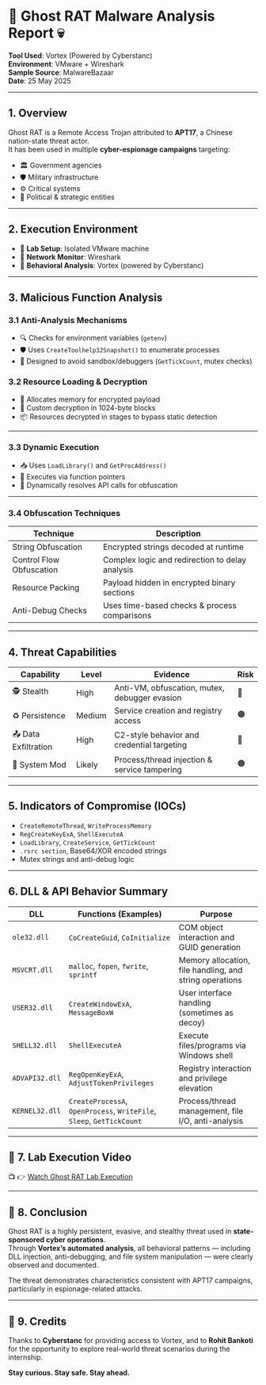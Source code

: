 # 👻 Ghost RAT Malware Analysis Report 💀

**Tool Used**: Vortex (Powered by Cyberstanc)  
**Environment**: VMware + Wireshark  
**Sample Source**: MalwareBazaar  
**Date**: 25 May 2025

---

## 1. Overview

Ghost RAT is a Remote Access Trojan attributed to **APT17**, a Chinese nation-state threat actor.  
It has been used in multiple **cyber-espionage campaigns** targeting:

- 🏛️ Government agencies  
- 🛡️ Military infrastructure  
- ⚙️ Critical systems  
- 🧠 Political & strategic entities

---

## 2. Execution Environment

- 🔬 **Lab Setup**: Isolated VMware machine  
- 📡 **Network Monitor**: Wireshark  
- 🧪 **Behavioral Analysis**: Vortex (powered by Cyberstanc)

---

## 3. Malicious Function Analysis

### 3.1 Anti-Analysis Mechanisms

- 🔍 Checks for environment variables (`getenv`)  
- 🛡️ Uses `CreateToolhelp32Snapshot()` to enumerate processes  
- 🧩 Designed to avoid sandbox/debuggers (`GetTickCount`, mutex checks)



### 3.2 Resource Loading & Decryption

- 🔐 Allocates memory for encrypted payload  
- 🧩 Custom decryption in 1024-byte blocks  
- 📦 Resources decrypted in stages to bypass static detection

---

### 3.3 Dynamic Execution

- 📥 Uses `LoadLibrary()` and `GetProcAddress()`  
- 🎯 Executes via function pointers  
- 🔄 Dynamically resolves API calls for obfuscation

---

### 3.4 Obfuscation Techniques

| Technique                 | Description                                             |
|--------------------------|---------------------------------------------------------|
| String Obfuscation       | Encrypted strings decoded at runtime                    |
| Control Flow Obfuscation | Complex logic and redirection to delay analysis         |
| Resource Packing          | Payload hidden in encrypted binary sections            |
| Anti-Debug Checks         | Uses time-based checks & process comparisons           |

---

## 4. Threat Capabilities

| Capability           | Level   | Evidence                                      | Risk |
|----------------------|---------|-----------------------------------------------|------|
| 🕵️ Stealth          | High    | Anti-VM, obfuscation, mutex, debugger evasion | 🔴   |
| ♻️ Persistence       | Medium  | Service creation and registry access          | 🟠   |
| 📤 Data Exfiltration | High    | C2-style behavior and credential targeting    | 🔴   |
| 🔧 System Mod        | Likely  | Process/thread injection & service tampering  | 🟠   |

---

## 5. Indicators of Compromise (IOCs)

- `CreateRemoteThread`, `WriteProcessMemory`  
- `RegCreateKeyExA`, `ShellExecuteA`  
- `LoadLibrary`, `CreateService`, `GetTickCount`  
- `.rsrc section`, Base64/XOR encoded strings  
- Mutex strings and anti-debug logic

---

## 6. DLL & API Behavior Summary

| **DLL**        | **Functions (Examples)**                                               | **Purpose**                                                                 |
|----------------|------------------------------------------------------------------------|------------------------------------------------------------------------------|
| `ole32.dll`    | `CoCreateGuid`, `CoInitialize`                                         | COM object interaction and GUID generation                                 |
| `MSVCRT.dll`   | `malloc`, `fopen`, `fwrite`, `sprintf`                                 | Memory allocation, file handling, and string operations                    |
| `USER32.dll`   | `CreateWindowExA`, `MessageBoxW`                                       | User interface handling (sometimes as decoy)                               |
| `SHELL32.dll`  | `ShellExecuteA`                                                        | Execute files/programs via Windows shell                                   |
| `ADVAPI32.dll` | `RegOpenKeyExA`, `AdjustTokenPrivileges`                               | Registry interaction and privilege elevation                               |
| `KERNEL32.dll` | `CreateProcessA`, `OpenProcess`, `WriteFile`, `Sleep`, `GetTickCount`  | Process/thread management, file I/O, anti-analysis                         |

---

## 🎥 7. Lab Execution Video

📺 👉 [Watch Ghost RAT Lab Execution](https://drive.google.com/file/d/1w2KuczLkKZIVF_t1WKmg0caVo24IfAeN/view?usp=drive_link)

---

## 🎯 8. Conclusion

Ghost RAT is a highly persistent, evasive, and stealthy threat used in **state-sponsored cyber operations**.  
Through **Vortex’s automated analysis**, all behavioral patterns — including DLL injection, anti-debugging, and file system manipulation — were clearly observed and documented.

The threat demonstrates characteristics consistent with APT17 campaigns, particularly in espionage-related attacks.

---

## 🙏 9. Credits

Thanks to **Cyberstanc** for providing access to Vortex, and to **Rohit Bankoti** for the opportunity to explore real-world threat scenarios during the internship.

**Stay curious. Stay safe. Stay ahead.**



